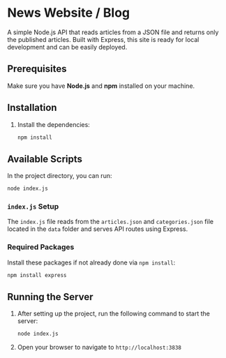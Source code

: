 
# News Website / Blog

A simple Node.js API that reads articles from a JSON file and returns only the published articles. Built with Express, this site is ready for local development and can be easily deployed.

## Prerequisites

Make sure you have **Node.js** and **npm** installed on your machine.

## Installation

1. Install the dependencies:
   ```bash
   npm install
   ```

## Available Scripts

In the project directory, you can run:

```bash
node index.js
```

### `index.js` Setup

The `index.js` file reads from the `articles.json` and `categories.json` file located in the `data` folder and serves API routes using Express.

### Required Packages

Install these packages if not already done via `npm install`:
```bash
npm install express
```

## Running the Server

1. After setting up the project, run the following command to start the server:
   ```bash
   node index.js
   ```

2. Open your browser to navigate to `http://localhost:3838` 
